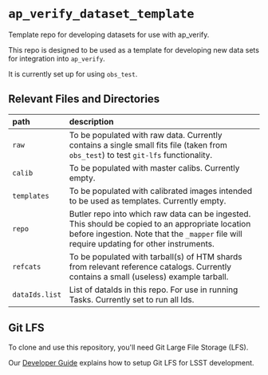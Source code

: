 `ap_verify_dataset_template`
============================

Template repo for developing datasets for use with ap_verify.

This repo is designed to be used as a template for developing new data sets for integration into `ap_verify`.

It is currently set up for using `obs_test`.

Relevant Files and Directories
-----
path                  | description
:---------------------|:-----------------------------
`raw`                 | To be populated with raw data. Currently contains a single small fits file (taken from `obs_test`) to test `git-lfs` functionality.
`calib`               | To be populated with master calibs. Currently empty.
`templates`           | To be populated with calibrated images intended to be used as templates. Currently empty.
`repo`                | Butler repo into which raw data can be ingested.  This should be copied to an appropriate location before ingestion.  Note that the `_mapper` file will require updating for other instruments.
`refcats`             | To be populated with tarball(s) of HTM shards from relevant reference catalogs. Currently contains a small (useless) example tarball.
`dataIds.list`        | List of dataIds in this repo. For use in running Tasks. Currently set to run all Ids.


Git LFS
-------

To clone and use this repository, you'll need Git Large File Storage (LFS).

Our [Developer Guide](http://developer.lsst.io/en/latest/tools/git_lfs.html) explains how to setup Git LFS for LSST development.

